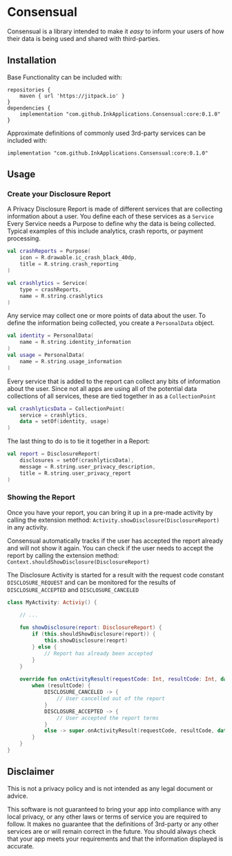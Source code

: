 Consensual
==========

Consensual is a library intended to make it *easy* to inform your users
of how their data is being used and shared with third-parties.

Installation
------------

Base Functionality can be included with:

    repositories {
        maven { url 'https://jitpack.io' }
    }
    dependencies {
        implementation "com.github.InkApplications.Consensual:core:0.1.0"
    }

Approximate definitions of commonly used 3rd-party services can be 
included with: 

    implementation "com.github.InkApplications.Consensual:core:0.1.0"
    
Usage
-----

### Create your Disclosure Report

A Privacy Disclosure Report is made of different services that are
collecting information about a user. You define each of these services
as a `Service`
Every Service needs a Purpose to define why the data is being 
collected. Typical examples of this include analytics, crash reports,
or payment processing.

```kotlin
val crashReports = Purpose(
    icon = R.drawable.ic_crash_black_40dp,
    title = R.string.crash_reporting
)

val crashlytics = Service(
    type = crashReports,
    name = R.string.crashlytics
)
```

Any service may collect one or more points of data about the user.
To define the information being collected, you create a 
`PersonalData` object.

```kotlin
val identity = PersonalData(
    name = R.string.identity_information
)
val usage = PersonalData(
    name = R.string.usage_information
)
```

Every service that is added to the report can collect any bits of 
information about the user. Since not all apps are using all of the
potential data collections of all services, these are tied together
in as a `CollectionPoint`

```kotlin
val crashlyticsData = CollectionPoint(
    service = crashlytics,
    data = setOf(identity, usage)
)
```

The last thing to do is to tie it together in a Report:

```kotlin
val report = DisclosureReport(
    disclosures = setOf(crashlyticsData),
    message = R.string.user_privacy_description,
    title = R.string.user_privacy_report
)
```

### Showing the Report

Once you have your report, you can bring it up in a pre-made activity
by calling the extension method: `Activity.showDisclosure(DisclosureReport)`
in any activity.

Consensual automatically tracks if the user has accepted the 
report already and will not show it again. You can check if the user
needs to accept the report by calling the extension method: 
`Context.shouldShowDisclosure(DisclosureReport)`

The Disclosure Activity is started for a result with the request code
constant `DISCLOSURE_REQUEST` and can be monitored for the results of
`DISCLOSURE_ACCEPTED` and `DISCLOSURE_CANCELED`

```kotlin
class MyActivity: Activiy() {

    // ...
    
    fun showDisclosure(report: DisclosureReport) {
        if (this.shouldShowDisclosure(report)) {
            this.showDisclosure(reoprt)
        } else {
            // Report has already been accepted
        }
    }
    
    override fun onActivityResult(requestCode: Int, resultCode: Int, data: Intent?) {
        when (resultCode) {
            DISCLOSURE_CANCELED -> {
                // User cancelled out of the report
            }
            DISCLOSURE_ACCEPTED -> {
                // User accepted the report terms
            }
            else -> super.onActivityResult(requestCode, resultCode, data)
        }
    }
}
```
    
Disclaimer
----------

This is not a privacy policy and is not intended as any legal 
document or advice.

This software is not guaranteed to bring your app into compliance with
any local privacy, or any other laws or terms of service you are 
required to follow. It makes no guarantee that the definitions of 
3rd-party or any other services are or will remain correct in the 
future. You should always check that your app meets your requirements
and that the information displayed is accurate.
